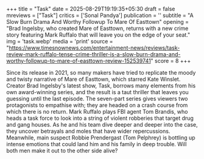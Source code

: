 +++
title = "Task"
date = 2025-08-29T19:19:35+05:30
draft = false
mreviews = ["Task"]
critics = ['Sonal Pandya']
publication = ''
subtitle = "A Slow Burn Drama And Worthy Followup To Mare Of Easttown"
opening = "Brad Ingelsby, who created Mare of Easttown, returns with a new crime story featuring Mark Ruffalo that will leave you on the edge of your seat."
img = 'task.webp'
media = 'print'
source = "https://www.timesnownews.com/entertainment-news/reviews/task-review-mark-ruffalo-tense-crime-thriller-is-a-slow-burn-drama-and-worthy-followup-to-mare-of-easttown-review-152539741"
score = 8
+++

Since its release in 2021, so many makers have tried to replicate the moody and twisty narrative of Mare of Easttown, which starred Kate Winslet. Creator Brad Ingelsby's latest show, Task, borrows many elements from his own award-winning series, and the result is a taut thriller that leaves you guessing until the last episode. The seven-part series gives viewers two protagonists to empathise with; they are headed on a crash course from which there is no return. Mark Ruffalo plays FBI agent Tom Brandis, who heads a task force to look into a string of violent robberies that target drug and gang houses. As he and his team dive deeper and deeper into the case, they uncover betrayals and moles that have wider repercussions. Meanwhile, main suspect Robbie Prendergast (Tom Pelphrey) is bottling up intense emotions that could land him and his family in deep trouble. Will both men make it out to the other side alive?
